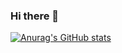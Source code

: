 ### Hi there 👋
[![Anurag's GitHub stats](https://github-readme-stats.vercel.app/api?username=diabloexodia&show_icons=true&theme=tokyonight)](https://github.com/anuraghazra/github-readme-stats)
<!--
**diabloexodia/diabloexodia** is a ✨ _special_ ✨ repository because its `README.md` (this file) appears on your GitHub profile.

Here are some ideas to get you started:

- 🔭 I’m currently working on ...
- 🌱 I’m currently learning ...
- 👯 I’m looking to collaborate on ...
- 🤔 I’m looking for help with ...
- 💬 Ask me about ...
- 📫 How to reach me: ...
- 😄 Pronouns: ...
- ⚡ Fun fact: ...
-->

